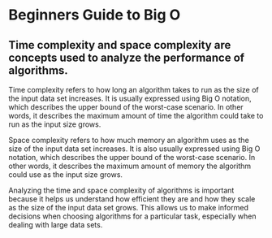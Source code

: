 # Beginners Guide to Big O


## Time complexity and space complexity are concepts used to analyze the performance of algorithms.

Time complexity refers to how long an algorithm takes to run as the size of the input data set increases. It is usually expressed using Big O notation, which describes the upper bound of the worst-case scenario. In other words, it describes the maximum amount of time the algorithm could take to run as the input size grows.

Space complexity refers to how much memory an algorithm uses as the size of the input data set increases. It is also usually expressed using Big O notation, which describes the upper bound of the worst-case scenario. In other words, it describes the maximum amount of memory the algorithm could use as the input size grows.

Analyzing the time and space complexity of algorithms is important because it helps us understand how efficient they are and how they scale as the size of the input data set grows. This allows us to make informed decisions when choosing algorithms for a particular task, especially when dealing with large data sets.